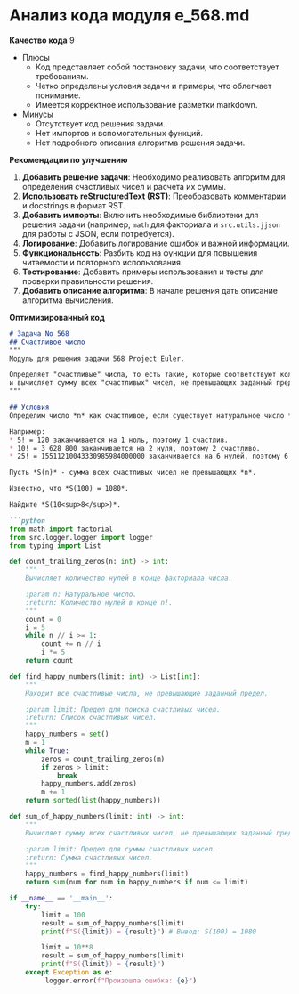 # Анализ кода модуля e_568.md

**Качество кода**
9
- Плюсы
    - Код представляет собой постановку задачи, что соответствует требованиям.
    - Четко определены условия задачи и примеры, что облегчает понимание.
    - Имеется корректное использование разметки markdown.
- Минусы
    - Отсутствует код решения задачи.
    - Нет импортов и вспомогательных функций.
    - Нет подробного описания алгоритма решения задачи.

**Рекомендации по улучшению**

1. **Добавить решение задачи**: Необходимо реализовать алгоритм для определения счастливых чисел и расчета их суммы.
2. **Использовать reStructuredText (RST)**: Преобразовать комментарии и docstrings в формат RST.
3. **Добавить импорты**: Включить необходимые библиотеки для решения задачи (например, `math` для факториала и `src.utils.jjson` для работы с JSON, если потребуется).
4. **Логирование**: Добавить логирование ошибок и важной информации.
5. **Функциональность**: Разбить код на функции для повышения читаемости и повторного использования.
6. **Тестирование**: Добавить примеры использования и тесты для проверки правильности решения.
7. **Добавить описание алгоритма**: В начале решения дать описание алгоритма вычисления.

**Оптимизированный код**

```markdown
# Задача No 568
## Счастливое число
"""
Модуль для решения задачи 568 Project Euler.

Определяет "счастливые" числа, то есть такие, которые соответствуют количеству нулей на конце факториала какого-либо числа,
и вычисляет сумму всех "счастливых" чисел, не превышающих заданный предел.
"""

## Условия
Определим число *n* как счастливое, если существует натуральное число *m* такое, что *m*! оканчивается ровно на *n* нулей.

Например:
* 5! = 120 заканчивается на 1 ноль, поэтому 1 счастлив.
* 10! = 3 628 800 заканчивается на 2 нуля, поэтому 2 счастливо.
* 25! = 15511210043330985984000000 заканчивается на 6 нулей, поэтому 6 счастливо.

Пусть *S(n)* - сумма всех счастливых чисел не превышающих *n*.

Известно, что *S(100) = 1080*.

Найдите *S(10<sup>8</sup>)*.

```python
from math import factorial
from src.logger.logger import logger
from typing import List

def count_trailing_zeros(n: int) -> int:
    """
    Вычисляет количество нулей в конце факториала числа.

    :param n: Натуральное число.
    :return: Количество нулей в конце n!.
    """
    count = 0
    i = 5
    while n // i >= 1:
        count += n // i
        i *= 5
    return count

def find_happy_numbers(limit: int) -> List[int]:
    """
    Находит все счастливые числа, не превышающие заданный предел.

    :param limit: Предел для поиска счастливых чисел.
    :return: Список счастливых чисел.
    """
    happy_numbers = set()
    m = 1
    while True:
        zeros = count_trailing_zeros(m)
        if zeros > limit:
            break
        happy_numbers.add(zeros)
        m += 1
    return sorted(list(happy_numbers))

def sum_of_happy_numbers(limit: int) -> int:
    """
    Вычисляет сумму всех счастливых чисел, не превышающих заданный предел.

    :param limit: Предел для суммы счастливых чисел.
    :return: Сумма счастливых чисел.
    """
    happy_numbers = find_happy_numbers(limit)
    return sum(num for num in happy_numbers if num <= limit)

if __name__ == '__main__':
    try:
        limit = 100
        result = sum_of_happy_numbers(limit)
        print(f"S({limit}) = {result}") # Вывод: S(100) = 1080

        limit = 10**8
        result = sum_of_happy_numbers(limit)
        print(f"S({limit}) = {result}")
    except Exception as e:
         logger.error(f"Произошла ошибка: {e}")
```